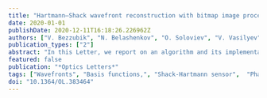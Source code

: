 ```yaml
---
title: "Hartmann–Shack wavefront reconstruction with bitmap image processing"
date: 2020-01-01
publishDate: 2020-12-11T16:18:26.226962Z
authors: ["V. Bezzubik", "N. Belashenkov", "O. Soloviev", "V. Vasilyev", "G. Vdovin"]
publication_types: ["2"]
abstract: "In this Letter, we report on an algorithm and its implementation to reconstruct the wavefront as a continuous function from a bitmap image of the Hartmann–Shack pattern. The approach works with arbitrary raster geometry and does not require explicit spot definition and phase unwrapping. The system matrix, defining the coefficients of wavefront decomposition in the system of basis functions, is obtained as a result of a series of convolutions and thresholding operations on the reference and sample images. © 2020 Optical Society of America"
featured: false
publication: "*Optics Letters*"
tags: ["Wavefronts", "Basis functions,", "Shack-Hartmann sensor",  "Phase unwrapping","Wavefront reconstruction", "Image reconstruction", "algorithm;  article;  decomposition;  geometry;  image processing"]
doi: "10.1364/OL.383464"
---
```


